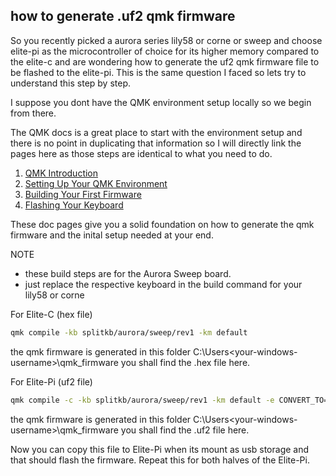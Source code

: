 ## how to generate .uf2 qmk firmware 

So you recently picked a aurora series lily58 or corne or sweep and choose elite-pi as the microcontroller of choice for its higher memory compared to the elite-c and are wondering how to generate the uf2 qmk firmware file to be flashed to the elite-pi. This is the same question I faced so lets try to understand this step by step.

I suppose you dont have the QMK environment setup locally so we begin from there.

The QMK docs is a great place to start with the environment setup and there is no point in duplicating that information so I will directly link the pages here as those steps are identical to what you need to do.
 
1. [QMK Introduction](https://docs.qmk.fm/#/newbs)
2. [Setting Up Your QMK Environment](https://docs.qmk.fm/#/newbs_getting_started)
3. [Building Your First Firmware](https://docs.qmk.fm/#/newbs_building_firmware)
4. [Flashing Your Keyboard](https://docs.qmk.fm/#/newbs_flashing)

These doc pages give you a solid foundation on how to generate the qmk firmware and the inital setup needed at your end. 

NOTE
- these build steps are for the Aurora Sweep board.
- just replace the respective keyboard in the build command for your lily58 or corne

For Elite-C (hex file)
```bash
qmk compile -kb splitkb/aurora/sweep/rev1 -km default
```
the qmk firmware is generated in this folder
C:\Users\<your-windows-username>\qmk_firmware
you shall find the .hex file here.

For Elite-Pi (uf2 file)
```bash
qmk compile -c -kb splitkb/aurora/sweep/rev1 -km default -e CONVERT_TO=elite_pi
```

the qmk firmware is generated in this folder
C:\Users\<your-windows-username>\qmk_firmware
you shall find the .uf2 file here.

Now you can copy this file to Elite-Pi when its mount as usb storage and that should flash the firmware.
Repeat this for both halves of the Elite-Pi.